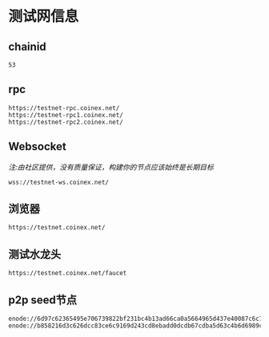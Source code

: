# 测试网信息

## chainid

`53`

## rpc

```
https://testnet-rpc.coinex.net/
https://testnet-rpc1.coinex.net/
https://testnet-rpc2.coinex.net/
```

## Websocket

*注:由社区提供，没有质量保证，构建你的节点应该始终是长期目标*

```
wss://testnet-ws.coinex.net/
```

## 浏览器

```
https://testnet.coinex.net/
```

## 测试水龙头

```
https://testnet.coinex.net/faucet
```

## p2p seed节点

```
enode://6d97c62365495e706739822bf231bc4b13ad66ca0a5664965d437e40087c6c76f2cedf1286fffbcec2fc1500aa2634c70a26b2c7408c85081578ab85069b919f@47.242.178.212:36653
enode://b858216d3c626dcc83ce6c9169d243cd8ebadd0dcdb67cdba5d63c4b6d6989c0a8fdf2278d5b68e20cc8eeefa8eb58cf4d5bb0c3dda3cbfae3e42586eb6897bb@47.242.181.109:36653
```
